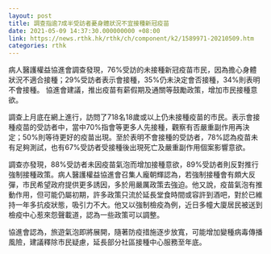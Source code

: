```yaml
---
layout: post
title: 調查指逾7成半受訪者憂身體狀況不宜接種新冠疫苗
date: 2021-05-09 14:37:30.000000000 +08:00
link: https://news.rthk.hk/rthk/ch/component/k2/1589971-20210509.htm
categories: rthk
---
```


病人醫護權益協進會調查發現，76%受訪的未接種新冠疫苗市民，因為擔心身體狀況不適合接種；29%受訪者表示會接種，35%仍未決定會否接種，34%則表明不會接種。 協進會建議，推出疫苗有薪假期及通關等鼓勵政策，增加市民接種意欲。

調查上月底在網上進行，訪問了718名18歲或以上仍未接種疫苗的市民。表示會接種疫苗的受訪者中，當中70%指會等更多人先接種，觀察有否嚴重副作用再決定；50%則等待更好的疫苗出現。至於表明不會接種的受訪者，78%認為疫苗未有足夠測試，也有67%受訪者受接種後出現死亡及嚴重副作用個案影響意欲。 

調查亦發現，88%受訪者未因疫苗氣泡而增加接種意欲，89%受訪者則反對推行強制接種政策。病人醫護權益協進會召集人龐朝輝認為，若強制接種會有頗大反彈，市民希望政府提供更多誘因，多於用嚴厲政策去強迫。他又說，疫苗氣泡有推動作用，但可能仍屬初期，許多政策只流於延長堂食時間或容許到酒吧，對於已維持一年多抗疫狀態，吸引力不大。他又以強制檢疫為例，近日多幢大廈居民被送到檢疫中心惹來怨聲載道，認為一些政策可以調整。

協進會認為，旅遊氣泡即將展開，隨著防疫措施逐步放寬，可能增加變種病毒傳播風險，建議釋除市民疑慮，延長部分社區接種中心服務至年底。
